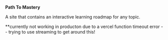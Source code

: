 **Path To Mastery**

A site that contains an interactive learning roadmap for any topic.

**currently not working in producton due to a vercel function timeout error -- trying to use streaming to get around this!

